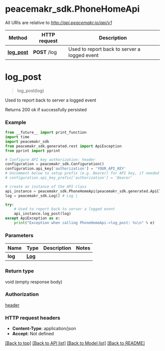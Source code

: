 # peacemakr_sdk.PhoneHomeApi

All URIs are relative to *http://api.peacemakr.io/api/v1*

Method | HTTP request | Description
------------- | ------------- | -------------
[**log_post**](PhoneHomeApi.md#log_post) | **POST** /log | Used to report back to server a logged event


# **log_post**
> log_post(log)

Used to report back to server a logged event

Returns 200 ok if successfully persisted

### Example
```python
from __future__ import print_function
import time
import peacemakr_sdk
from peacemakr_sdk.generated.rest import ApiException
from pprint import pprint

# Configure API key authorization: header
configuration = peacemakr_sdk.Configuration()
configuration.api_key['authorization'] = 'YOUR_API_KEY'
# Uncomment below to setup prefix (e.g. Bearer) for API key, if needed
# configuration.api_key_prefix['authorization'] = 'Bearer'

# create an instance of the API class
api_instance = peacemakr_sdk.PhoneHomeApi(peacemakr_sdk.generated.ApiClient(configuration))
log = peacemakr_sdk.Log() # Log | 

try:
    # Used to report back to server a logged event
    api_instance.log_post(log)
except ApiException as e:
    print("Exception when calling PhoneHomeApi->log_post: %s\n" % e)
```

### Parameters

Name | Type | Description  | Notes
------------- | ------------- | ------------- | -------------
 **log** | [**Log**](Log.md)|  | 

### Return type

void (empty response body)

### Authorization

[header](../README.md#header)

### HTTP request headers

 - **Content-Type**: application/json
 - **Accept**: Not defined

[[Back to top]](#) [[Back to API list]](../README.md#documentation-for-api-endpoints) [[Back to Model list]](../README.md#documentation-for-models) [[Back to README]](../README.md)


